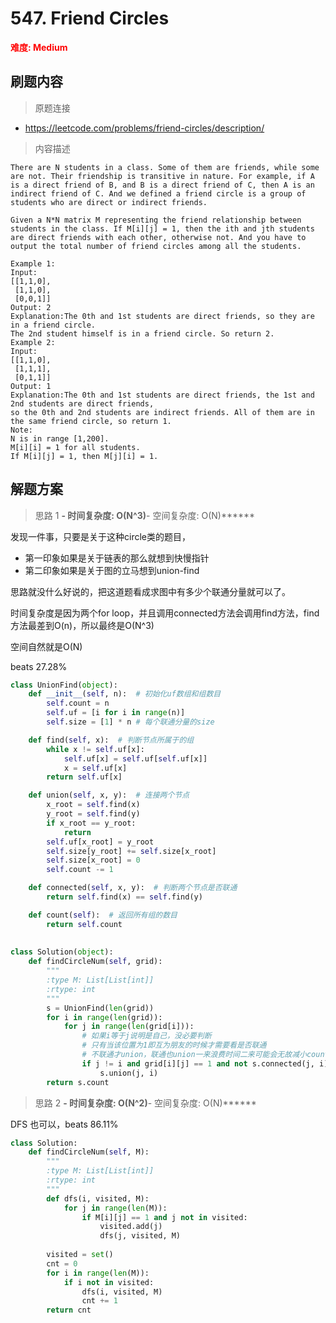# 547. Friend Circles

**<font color=red>难度: Medium</font>**

## 刷题内容

> 原题连接

* https://leetcode.com/problems/friend-circles/description/

> 内容描述

```
There are N students in a class. Some of them are friends, while some are not. Their friendship is transitive in nature. For example, if A is a direct friend of B, and B is a direct friend of C, then A is an indirect friend of C. And we defined a friend circle is a group of students who are direct or indirect friends.

Given a N*N matrix M representing the friend relationship between students in the class. If M[i][j] = 1, then the ith and jth students are direct friends with each other, otherwise not. And you have to output the total number of friend circles among all the students.

Example 1:
Input: 
[[1,1,0],
 [1,1,0],
 [0,0,1]]
Output: 2
Explanation:The 0th and 1st students are direct friends, so they are in a friend circle. 
The 2nd student himself is in a friend circle. So return 2.
Example 2:
Input: 
[[1,1,0],
 [1,1,1],
 [0,1,1]]
Output: 1
Explanation:The 0th and 1st students are direct friends, the 1st and 2nd students are direct friends, 
so the 0th and 2nd students are indirect friends. All of them are in the same friend circle, so return 1.
Note:
N is in range [1,200].
M[i][i] = 1 for all students.
If M[i][j] = 1, then M[j][i] = 1.
```

## 解题方案

> 思路 1
******- 时间复杂度: O(N^3)******- 空间复杂度: O(N)******

发现一件事，只要是关于这种circle类的题目，
- 第一印象如果是关于链表的那么就想到快慢指针
- 第二印象如果是关于图的立马想到union-find

思路就没什么好说的，把这道题看成求图中有多少个联通分量就可以了。

时间复杂度是因为两个for loop，并且调用connected方法会调用find方法，find方法最差到O(n)，所以最终是O(N^3)

空间自然就是O(N)

beats 27.28%


```python
class UnionFind(object):
    def __init__(self, n):  # 初始化uf数组和组数目
        self.count = n
        self.uf = [i for i in range(n)]
        self.size = [1] * n # 每个联通分量的size

    def find(self, x):  # 判断节点所属于的组
        while x != self.uf[x]:
            self.uf[x] = self.uf[self.uf[x]]
            x = self.uf[x]
        return self.uf[x]

    def union(self, x, y):  # 连接两个节点
        x_root = self.find(x)
        y_root = self.find(y)
        if x_root == y_root:
            return
        self.uf[x_root] = y_root
        self.size[y_root] += self.size[x_root]
        self.size[x_root] = 0
        self.count -= 1

    def connected(self, x, y):  # 判断两个节点是否联通
        return self.find(x) == self.find(y)

    def count(self):  # 返回所有组的数目
        return self.count  
    
    
class Solution(object):
    def findCircleNum(self, grid):
        """
        :type M: List[List[int]]
        :rtype: int
        """
        s = UnionFind(len(grid))
        for i in range(len(grid)):
            for j in range(len(grid[i])):
                # 如果i等于j说明是自己，没必要判断
                # 只有当该位置为1即互为朋友的时候才需要看是否联通
                # 不联通才union，联通也union一来浪费时间二来可能会无故减小count
                if j != i and grid[i][j] == 1 and not s.connected(j, i):
                    s.union(j, i)
        return s.count
```


> 思路 2
******- 时间复杂度: O(N^2)******- 空间复杂度: O(N)******


DFS 也可以，beats 86.11%

```python
class Solution:
    def findCircleNum(self, M):
        """
        :type M: List[List[int]]
        :rtype: int
        """
        def dfs(i, visited, M):
            for j in range(len(M)):
                if M[i][j] == 1 and j not in visited:
                    visited.add(j)
                    dfs(j, visited, M)
                    
        visited = set()
        cnt = 0
        for i in range(len(M)):
            if i not in visited:
                dfs(i, visited, M)
                cnt += 1
        return cnt
```




































